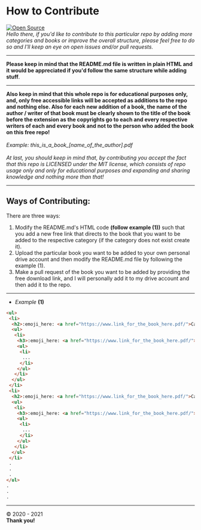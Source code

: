 # How to Contribute

[![Open Source](https://badges.frapsoft.com/os/v1/open-source.svg?v=103)](https://opensource.org/) <br>
*Hello there, if you'd like to contribute to this particular repo by adding more categories and books or improve the overall structure, please feel free to do so
 and I'll keep an eye on open issues and/or pull requests.*
 <hr>
 
 **Please keep in mind that the README.md file is written in plain HTML and it would be appreciated if you'd follow the same structure while adding stuff**. 
 <hr> 
 
 **Also keep in mind that this whole repo is for educational purposes only, and, only free accessible links will be accepted as additions to the repo and nothing else.
 Also for each new addition of a book, the name of the author / writer of that book must be clearly shown to the title of the book before the extension as the 
 copyrights go to each and every respective writers of each and every book and not to the person who added the book on this free repo!** <br><br>
 *Example: this_is_a_book_[name_of_the_author].pdf*
 <br><br> 
 *At last, you should keep in mind that, by contributing you accept the fact that this repo is LICENSED under the MIT license, which consists of repo usage only and only
 for educational purposes and expanding and sharing knowledge and nothing more than that!*
 <hr>
 
 ## Ways of Contributing: 
 
 There are three ways: 
 
 <ol>
   <li>
    Modify the README.md's HTML code <b>(follow example (1))</b> such that you add a new free link that directs to the book that you want to be added to the respective category (if the category does not exist create it). 
   </li>
   <li>
     Upload the particular book you want to be added to your own personal drive account and then modify the README.md file by following the example (1).
   </li>
   <li>
     Make a pull request of the book you want to be added by providing the free download link, and I will personally add it to my drive account and then add it to the repo.
  </li>
 </ol>
 
 <hr>
 
   - *Example* **(1)** 
   
```html
<ul>
 <li>
  <h2>:emoji_here: <a href="https://www.link_for_the_book_here.pdf/">Category_1</a></h2>
  <ul>
   <li>
    <h3>:emoji_here: <a href="https://www.link_for_the_book_here.pdf/">Sub - Category_1</a></h3>
    <ul>
     <li>
      ...
     </li>
    </ul>
   </li>
  </ul>
 </li>
 <li>
  <h2>:emoji_here: <a href="https://www.link_for_the_book_here.pdf/">Category_2</a></h2>
  <ul>
   <li>
    <h3>:emoji_here: <a href="https://www.link_for_the_book_here.pdf/">Sub - Category_2</a></h3>
    <ul>
     <li>
      ...
     </li>
    </ul>
   </li>
  </ul>
 </li>
 .
 .
 .
</ul>
.
.
.
```

<hr>

:copyright: 2020 - 2021 <br>
**Thank you!**
